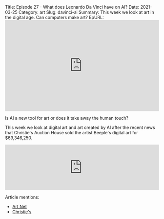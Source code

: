 Title: Episode 27 - What does Leonardo Da Vinci have on AI?
Date: 2021-03-25
Category: art
Slug: davinci-ai
Summary: This week we look at art in the digital age. Can computers make art?
EpURL: <iframe title="What does Leonardo da Vinci have on AI?" allowtransparency="true" height="300" width="100%" style="border: none; min-width: min(100%, 430px);" scrolling="no" data-name="pb-iframe-player" src="https://www.podbean.com/player-v2/?i=ctgdi-fecb91-pb&from=pb6admin&download=1&square=1&share=1&download=1&rtl=0&fonts=Arial&skin=1&btn-skin=12&size=300" allowfullscreen=""></iframe>

Is AI a new tool for art or does it take away the human touch? 

This week we look at digital art and art created by AI after the recent news that Christie's Auction House sold the artist Beeple's digital art for $69,346,250. 

<iframe title="What does Leonardo da Vinci have on AI?" allowtransparency="true" height="150" width="100%" style="border: none; min-width: min(100%, 430px);" scrolling="no" data-name="pb-iframe-player" src="https://www.podbean.com/player-v2/?i=ctgdi-fecb91-pb&from=pb6admin&download=1&share=1&download=1&rtl=0&fonts=Arial&skin=1&btn-skin=12"></iframe>

Article mentions: 
- [Art Net](https://news.artnet.com/art-world/machine-art-versus-human-art-study-1946514)
- [Christie's](https://www.christies.com/features/Monumental-collage-by-Beeple-is-first-purely-digital-artwork-NFT-to-come-to-auction-11510-7.aspx) 